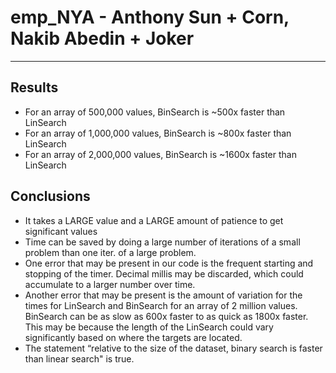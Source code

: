 # emp_NYA - Anthony Sun + Corn, Nakib Abedin + Joker
---
## Results
- For an array of 500,000 values, BinSearch is ~500x faster than LinSearch
- For an array of 1,000,000 values, BinSearch is ~800x faster than LinSearch
- For an array of 2,000,000 values, BinSearch is ~1600x faster than LinSearch

## Conclusions
- It takes a LARGE value and a LARGE amount of patience to get significant values
- Time can be saved by doing a large number of iterations of a small problem than one iter. of a large problem.
- One error that may be present in our code is the frequent starting and stopping of the timer. Decimal millis may be discarded, which could accumulate to a larger number over time.
- Another error that may be present is the amount of variation for the times for LinSearch and BinSearch for an array of 2 million values. BinSearch can be as slow as 600x faster to as quick as 1800x faster. This may be because the length of the LinSearch could vary significantly based on where the targets are located.
- The statement “relative to the size of the dataset, binary search is faster than linear search" is true. 

